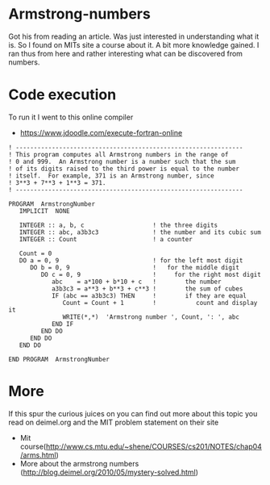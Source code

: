 # Armstrong-numbers
Got his from reading an article. Was just interested in understanding what it is. So I found on MITs site a course about it. A bit more knowledge gained. I ran thus from here and rather interesting what can be discovered from numbers.

# Code execution

To run it I went to this online compiler

* https://www.jdoodle.com/execute-fortran-online

```
! ---------------------------------------------------------------
! This program computes all Armstrong numbers in the range of 
! 0 and 999.  An Armstrong number is a number such that the sum
! of its digits raised to the third power is equal to the number
! itself.  For example, 371 is an Armstrong number, since
! 3**3 + 7**3 + 1**3 = 371.
! ---------------------------------------------------------------

PROGRAM  ArmstrongNumber
   IMPLICIT  NONE

   INTEGER :: a, b, c                   ! the three digits
   INTEGER :: abc, a3b3c3               ! the number and its cubic sum
   INTEGER :: Count                     ! a counter

   Count = 0
   DO a = 0, 9                          ! for the left most digit
      DO b = 0, 9                       !   for the middle digit
         DO c = 0, 9                    !     for the right most digit
            abc    = a*100 + b*10 + c   !        the number
            a3b3c3 = a**3 + b**3 + c**3 !        the sum of cubes
            IF (abc == a3b3c3) THEN     !        if they are equal
               Count = Count + 1        !           count and display it
               WRITE(*,*)  'Armstrong number ', Count, ': ', abc
            END IF
         END DO
      END DO
   END DO

END PROGRAM  ArmstrongNumber
```
# More

If this spur the curious juices on you can find out more about this topic you read on deimel.org and the MIT problem statement on their site 

* Mit course(http://www.cs.mtu.edu/~shene/COURSES/cs201/NOTES/chap04/arms.html)
* More about the armstrong numbers (http://blog.deimel.org/2010/05/mystery-solved.html)
